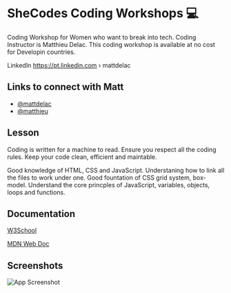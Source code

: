  
# SheCodes Coding Workshops 💻

Coding Workshop for Women who want to break into tech. Coding Instructor is Matthieu Delac. This coding workshop is available at no cost for Developin countries. 

LinkedIn
https://pt.linkedin.com › mattdelac

## Links to connect with Matt 

- [@mattdelac](https://www.github.com/matthieua)
- [@matthieu](https://www.instagram.com/matthieu/?hl=en)



## Lesson
Coding is written for a machine to read. Ensure you respect all the coding rules. Keep your code clean, efficient and maintable. 

Good knowledge of HTML, CSS and JavaScript. Understaning how to link all the files to work under one. Good fountation of CSS grid system, box-model.
Understand the core princples of JavaScript, variables, objects, loops and functions.

## Documentation

[W3School](https://www.w3schools.com/)

[MDN Web Doc](https://developer.mozilla.org/en-US/)

 



## Screenshots

![App Screenshot](![148018](https://github.com/KhaniLucy/SheCodes/assets/132388392/4b69b778-15f3-488f-8963-04925862626c)
)


